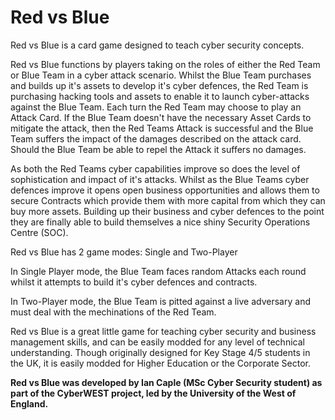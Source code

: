 # Red vs Blue

Red vs Blue is a card game designed to teach cyber security concepts.

Red vs Blue functions by players taking on the roles of either the Red Team or Blue Team in a cyber attack scenario. Whilst the Blue Team purchases and builds up it's assets to develop it's cyber defences, the Red Team is purchasing hacking tools and assets to enable it to launch cyber-attacks against the Blue Team. Each turn the Red Team may choose to play an Attack Card. If the Blue Team doesn't have the necessary Asset Cards to mitigate the attack, then the Red Teams Attack is successful and the Blue Team suffers the impact of the damages described on the attack card. Should the Blue Team be able to repel the Attack it suffers no damages. 

As both the Red Teams cyber capabilities improve so does the level of sophistication and impact of it's attacks. Whilst as the Blue Teams cyber defences improve it opens open business opportunities and allows them to secure Contracts which provide them with more capital from which they can buy more assets. Building up their business and cyber defences to the point they are finally able to build themselves a nice shiny Security Operations Centre (SOC).

Red vs Blue has 2 game modes: Single and Two-Player

In Single Player mode, the Blue Team faces random Attacks each round whilst it attempts to build it's cyber defences and contracts.

In Two-Player mode, the Blue Team is pitted against a live adversary and must deal with the mechinations of the Red Team.

Red vs Blue is a great little game for teaching cyber security and business management skills, and can be easily modded for any level of technical understanding. Though originally designed for Key Stage 4/5 students in the UK, it is easily modded for Higher Education or the Corporate Sector.

**Red vs Blue was developed by Ian Caple (MSc Cyber Security student) as part of the CyberWEST project, led by the University of the West of England.**
